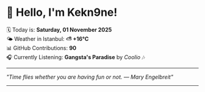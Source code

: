 # 👋 Hello, I'm Kekn9ne!

🗓️ Today is: **Saturday, 01 November 2025**  
🌤️ Weather in Istanbul: **⛅️  +16°C**  
📊 GitHub Contributions: **90**  
🎧 Currently Listening: **Gangsta's Paradise** by *Coolio* 🎶

---

_"Time flies whether you are having fun or not. — *Mary Engelbreit*"_

---
